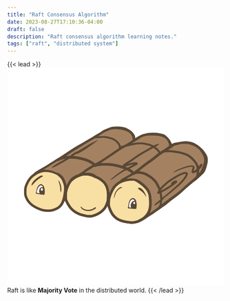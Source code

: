 ```yaml
---
title: "Raft Consensus Algorithm"
date: 2023-08-27T17:10:36-04:00
draft: false
description: "Raft consensus algorithm learning notes."
tags: ["raft", "distributed system"]
---
```


{{< lead >}}
<img src="raft-logo.svg" class="inline h-12 m-0 nozoom" /> Raft is like **Majority Vote** in the distributed world.
{{< /lead >}}
